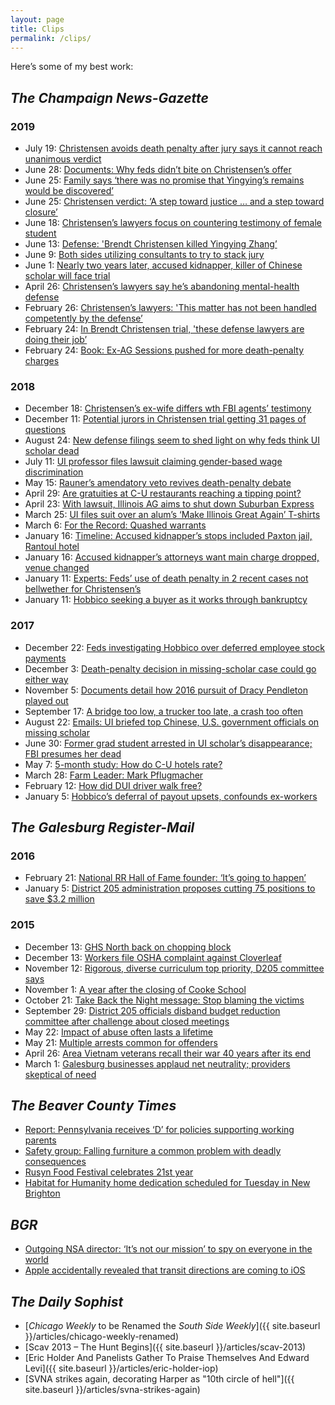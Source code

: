 ```yaml
---
layout: page
title: Clips
permalink: /clips/
---
```


Here’s some of my best work:

## *The Champaign News-Gazette*

### 2019

* July 19: [Christensen avoids death penalty after jury says it cannot reach unanimous verdict](https://www.news-gazette.com/news/christensen-avoids-death-penalty-after-jury-says-it-cannot-reach/article_2b5d5553-b640-51ec-9c43-2857b7fbcc3c.html)
* June 28: [Documents: Why feds didn’t bite on Christensen’s offer](https://www.news-gazette.com/news/documents-why-feds-didn-t-bite-on-christensen-s-offer/article_80f0032c-a79c-5885-9660-061b0901422f.html)
* June 25: [Family says ‘there was no promise that Yingying’s remains would be discovered’](https://www.news-gazette.com/news/update-family-says-there-was-no-promise-that-yingying-s/article_c5a5bb1c-e0ce-525b-8538-ccbf4b075d1e.html)
* June 25: [Christensen verdict: ‘A step toward justice … and a step toward closure’](https://www.news-gazette.com/news/christensen-verdict-a-step-toward-justice-and-a-step-toward/article_01bb2832-0710-5612-9867-e094f3f0e950.html)
* June 18: [Christensen’s lawyers focus on countering testimony of female student](https://www.news-gazette.com/news/christensen-s-lawyers-focus-on-countering-testimony-of-female-student/article_12af392d-5f07-5b6a-bb07-4d9d02b2c0d4.html)
* June 13: [Defense: 'Brendt Christensen killed Yingying Zhang’](https://www.news-gazette.com/news/defense-brendt-christensen-killed-yingying-zhang/article_1a4c4223-dcf7-5319-854a-6ddefa396781.html)
* June 9: [Both sides utilizing consultants to try to stack jury](https://www.news-gazette.com/news/christensen-trial-both-sides-utilizing-consultants-to-try-to-stack/article_0c11ec35-0c3f-5fa8-8c5c-211ac8c46544.html)
* June 1: [Nearly two years later, accused kidnapper, killer of Chinese scholar will face trial](https://www.news-gazette.com/news/local/people/nearly-two-years-later-accused-kidnapper-killer-of-chinese-scholar/article_8328331b-64a3-500d-8048-453474e8919b.html)
* April 26: [Christensen’s lawyers say he’s abandoning mental-health defense](https://www.news-gazette.com/news/christensen-s-lawyers-say-he-s-abandoning-mental-health-defense/article_5c360b22-7bb8-59ab-9588-898c76dbeb65.html)
* February 26: [Christensen’s lawyers: 'This matter has not been handled competently by the defense’](https://www.news-gazette.com/news/christensen-s-lawyers-this-matter-has-not-been-handled-competently/article_afe63cfc-aef7-5fdf-9ef2-d697baaab09a.html)
* February 24: [In Brendt Christensen trial, 'these defense lawyers are doing their job’](https://www.news-gazette.com/news/in-brendt-christensen-trial-these-defense-lawyers-are-doing-their/article_c1195280-8240-5c0a-bb9b-d5590a19b064.html)
* February 24: [Book: Ex-AG Sessions pushed for more death-penalty charges](https://www.news-gazette.com/news/book-ex-ag-sessions-pushed-for-more-death-penalty-charges/article_fdf743ce-2685-51e6-b0b7-d7bbfa9f288e.html)

### 2018 

* December 18: [Christensen’s ex-wife differs wth FBI agents’ testimony](https://www.news-gazette.com/news/christensen-s-ex-wife-differs-wth-fbi-agents-testimony/article_936f48be-9359-5580-a08e-ba439bd2d546.html)
* December 11: [Potential jurors in Christensen trial getting 31 pages of questions](https://www.news-gazette.com/news/potential-jurors-in-christensen-trial-getting-pages-of-questions/article_4d2effd5-36c5-5121-8599-aba2800838db.html)
* August 24: [New defense filings seem to shed light on why feds think UI scholar dead](https://www.news-gazette.com/news/new-defense-filings-seem-to-shed-light-on-why-feds/article_1d7127fb-a768-5e43-b727-0e1d00b12075.html)
* July 11: [UI professor files lawsuit claiming gender-based wage discrimination](https://www.news-gazette.com/news/ui-professor-files-lawsuit-claiming-gender-based-wage-discrimination/article_7b10c75d-e1be-56cb-bcbe-fffbd1aa87ee.html)
* May 15: [Rauner’s amendatory veto revives death-penalty debate](https://www.news-gazette.com/news/rauner-s-amendatory-veto-revives-death-penalty-debate/article_0f1b866f-ae5c-5a95-addf-61e574c75ae5.html)
* April 29: [Are gratuities at C-U restaurants reaching a tipping point?](https://www.news-gazette.com/news/are-gratuities-at-c-u-restaurants-reaching-a-tipping-point/article_565fbcc4-c430-5425-a7a8-011183640334.html)
* April 23: [With lawsuit, Illinois AG aims to shut down Suburban Express](https://www.news-gazette.com/news/update-with-lawsuit-illinois-ag-aims-to-shut-down-suburban/article_7ffd4fda-67a5-55c0-8404-266534db0557.html)
* March 25: [UI files suit over an alum’s ‘Make Illinois Great Again’ T-shirts](https://www.news-gazette.com/news/ui-files-suit-over-an-alum-s-make-illinois-great/article_fe1ee43d-ddea-5114-9387-b544c7e75d66.html)
* March 6: [For the Record: Quashed warrants](https://www.news-gazette.com/news/for-the-record-quashed-warrants/article_d843b771-d593-5c86-9776-a47b986763c5.html)
* January 16: [Timeline: Accused kidnapper’s stops included Paxton jail, Rantoul hotel](https://www.news-gazette.com/news/timeline-accused-kidnapper-s-stops-included-paxton-jail-rantoul-hotel/article_eb0f0db5-ee94-53e6-a05f-b3eff0eb15dd.html)
* January 16: [Accused kidnapper’s attorneys want main charge dropped, venue changed](https://www.news-gazette.com/news/accused-kidnapper-s-attorneys-want-main-charge-dropped-venue-changed/article_77cad221-1d42-5997-b82f-81652e1ace2a.html)
* January 11: [Experts: Feds’ use of death penalty in 2 recent cases not bellwether for Christensen’s](https://www.news-gazette.com/news/experts-feds-use-of-death-penalty-in-recent-cases-not/article_e3c60191-b953-597e-80b5-c532a8bc2216.html)
* January 11: [Hobbico seeking a buyer as it works through bankruptcy](https://www.news-gazette.com/news/hobbico-seeking-a-buyer-as-it-works-through-bankruptcy/article_86f6547c-8501-517a-85cd-865af88dcfd1.html)

### 2017 

* December 22: [Feds investigating Hobbico over deferred employee stock payments](https://www.news-gazette.com/news/feds-investigating-hobbico-over-deferred-employee-stock-payments/article_15bb214c-10ff-572e-b436-27d8dfa3e17b.html)
* December 3: [Death-penalty decision in missing-scholar case could go either way](https://www.news-gazette.com/news/death-penalty-decision-in-missing-scholar-case-could-go-either/article_62753868-2d93-52e3-a6f7-301bbf6378bc.html)
* November 5: [Documents detail how 2016 pursuit of Dracy Pendleton played out](https://www.news-gazette.com/news/documents-detail-how-pursuit-of-dracy-pendleton-played-out/article_a732f127-506a-5260-9f6a-6cf2b19623d5.html)
* September 17: [A bridge too low, a trucker too late, a crash too often](https://www.news-gazette.com/news/a-bridge-too-low-a-trucker-too-late-a-crash/article_e7a5ab7b-c0c5-5cca-bcce-3ef519032931.html)
* August 22: [Emails: UI briefed top Chinese, U.S. government officials on missing scholar](https://www.news-gazette.com/news/emails-ui-briefed-top-chinese-u-s-government-officials-on/article_32a3e37b-0fcf-5782-aa73-a0f7d43aead4.html)
* June 30: [Former grad student arrested in UI scholar’s disappearance; FBI presumes her dead](https://www.news-gazette.com/news/updated-former-grad-student-arrested-in-ui-scholar-s-disappearance/article_3694866a-0d02-515a-87f9-56a20db52200.html)
* May 7: [5-month study: How do C-U hotels rate?](https://www.news-gazette.com/news/month-study-how-do-c-u-hotels-rate/article_a0337e5c-26b1-508c-889d-0a608f5a25dd.html)
* March 28: [Farm Leader: Mark Pflugmacher](https://www.news-gazette.com/news/farm-leader-mark-pflugmacher/article_e028651c-29e6-50bf-9c01-5255027ac215.html)
* February 12: [How did DUI driver walk free?](https://www.news-gazette.com/news/how-did-dui-driver-walk-free/article_75c27177-8901-5c46-bb98-0a38a3ad2509.html)
* January 5: [Hobbico’s deferral of payout upsets, confounds ex-workers](https://www.news-gazette.com/news/hobbico-s-deferral-of-payout-upsets-confounds-ex-workers/article_12034638-1e79-5fdc-9ba7-57b5e4fbfd03.html)

## *The Galesburg Register-Mail*

### 2016

* February 21: [National RR Hall of Fame founder: ‘It’s going to happen’](https://www.galesburg.com/article/20160221/NEWS/160229973)
* January 5: [ District 205 administration proposes cutting 75 positions to save $3.2 million](https://www.galesburg.com/news/20160105/district-205-administration-proposes-cutting-75-positions-to-save-32-million)

### 2015

* December 13: [GHS North back on chopping block](https://www.galesburg.com/article/20151213/NEWS/151219924)
* December 13: [Workers file OSHA complaint against Cloverleaf](https://www.galesburg.com/article/20151213/NEWS/151219930)
* November 12: [Rigorous, diverse curriculum top priority, D205 committee says](https://www.galesburg.com/article/20151112/NEWS/151119916)
* November 1: [A year after the closing of Cooke School](https://www.galesburg.com/article/20151101/NEWS/151109996)
* October 21: [Take Back the Night message: Stop blaming the victims](https://www.galesburg.com/article/20151020/NEWS/151029975)
* September 29: [District 205 officials disband budget reduction committee after challenge about closed meetings](https://www.galesburg.com/article/20150929/NEWS/150929701)
* May 22: [Impact of abuse often lasts a lifetime](https://www.galesburg.com/article/20150522/NEWS/150529897)
* May 21: [Multiple arrests common for offenders](https://www.galesburg.com/article/20150521/NEWS/150529942)
* April 26: [Area Vietnam veterans recall their war 40 years after its end](https://www.galesburg.com/article/20150426/NEWS/150429788)
* March 1: [Galesburg businesses applaud net neutrality; providers skeptical of need](https://www.galesburg.com/article/20150301/NEWS/150309993)

## *The Beaver County Times*

* [Report: Pennsylvania receives ‘D’ for policies supporting working parents](https://www.timesonline.com/7d5e2ce1-ed6f-5314-af7c-c49e3a9890bd.html)
* [Safety group: Falling furniture a common problem with deadly consequences](https://www.timesonline.com/article/20140717/lifestyle/307179926?template=ampart)
* [Rusyn Food Festival celebrates 21st year](https://www.timesonline.com/article/20140808/Lifestyle/308089938)
* [Habitat for Humanity home dedication scheduled for Tuesday in New Brighton](https://www.timesonline.com/16f1dab5-ca42-5c7a-8e02-412e0eb7047c.html)

## *BGR*

* [Outgoing NSA director: ‘It’s not our mission’ to spy on everyone in the world](https://bgr.com/2014/02/17/nsa-telephone-metadata-recommendations/)
* [Apple accidentally revealed that transit directions are coming to iOS](https://bgr.com/2014/06/09/apple-ios-maps-transit-directions-ios-8-1-leaked-screenshot/)

## *The Daily Sophist*

* [_Chicago Weekly_ to be Renamed the _South Side Weekly_]({{ site.baseurl }}/articles/chicago-weekly-renamed)
* [Scav 2013 – The Hunt Begins]({{ site.baseurl }}/articles/scav-2013)
* [Eric Holder And Panelists Gather To Praise Themselves And Edward Levi]({{ site.baseurl }}/articles/eric-holder-iop)
* [SVNA strikes again, decorating Harper as "10th circle of hell"]({{ site.baseurl }}/articles/svna-strikes-again)